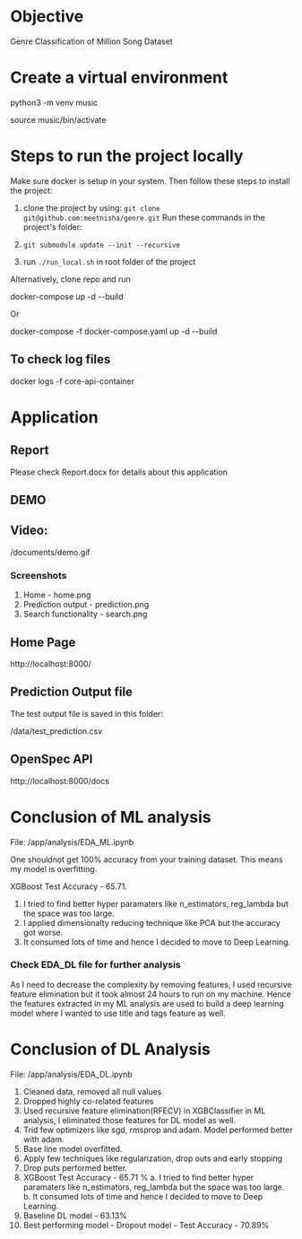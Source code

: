 # Objective
Genre Classification of Million Song Dataset

# Create a virtual environment
python3 -m venv music

source music/bin/activate

# Steps to run the project locally
Make sure docker is setup in your system. Then follow these steps to install the project:

1. clone the project by using: `git clone git@github.com:meetnisha/genre.git`
Run these commands in the project's folder:

2. `git submodule update --init --recursive`

3. run `./run_local.sh` in root folder of the project

Alternatively, clone repo and run

docker-compose up -d --build

Or 

docker-compose -f docker-compose.yaml up -d --build

## To check log files
docker logs -f core-api-container

# Application 
## Report
Please check Report.docx for details about this application

## DEMO
## Video: 
/documents/demo.gif
### Screenshots
1. Home - home.png
2. Prediction output - prediction.png
3. Search functionality - search.png

## Home Page
http://localhost:8000/

## Prediction Output file
The test output file is saved in this folder:

/data/test_prediction.csv

## OpenSpec API
http://localhost:8000/docs

# Conclusion of ML analysis
File: /app/analysis/EDA_ML.ipynb

One shouldnot get 100% accuracy from your training dataset. This means my model is overfitting.

XGBoost Test Accuracy - 65.71. 
1. I tried to find better hyper paramaters like n_estimators, reg_lambda but the space was too large.
2. I applied dimensionalty reducing technique like PCA but the accuracy got worse.
3. It consumed lots of time and hence I decided to move to Deep Learning.

### Check EDA_DL file for further analysis

As I need to decrease the complexity by removing features, I used recursive feature elimination but it took almost 24 hours to run on my machine. 
Hence the features extracted in my ML analysis are used to build a deep learning model where I wanted to use title and tags feature as well.

# Conclusion of DL Analysis
File: /app/analysis/EDA_DL.ipynb

1. Cleaned data, removed all null values
2. Dropped highly co-related features
3. Used recursive feature elimination(RFECV) in XGBClassifier in ML analysis, I eliminated those features for DL model as well.
4. Trid few optimizers like sgd, rmsprop and adam. Model performed better with adam.
5. Base line model overfitted.
6. Apply few techniques like regularization, drop outs and early stopping 
7. Drop puts performed better.
8. XGBoost Test Accuracy - 65.71 %
    a. I tried to find better hyper paramaters like n_estimators, reg_lambda but the space was too large.
    b. It consumed lots of time and hence I decided to move to Deep Learning.
9. Baseline DL model - 63.13%
10. Best performing model - Dropout model - Test Accuracy - 70.89%